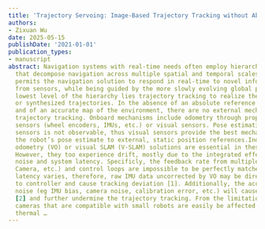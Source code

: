 ```yaml
---
title: 'Trajectory Servoing: Image-Based Trajectory Tracking without Absolute Positioning'
authors:
- Zixuan Wu
date: 2025-05-15
publishDate: '2021-01-01'
publication_types:
- manuscript
abstract: Navigation systems with real-time needs often employ hierarchical schemes
  that decompose navigation across multiple spatial and temporal scales. Doing so
  permits the navigation solution to respond in real-time to novel information gained
  from sensors, while being guided by the more slowly evolving global path. At the
  lowest level of the hierarchy lies trajectory tracking to realize the planned paths
  or synthesized trajectories. In the absence of an absolute reference (such as GPS)
  and of an accurate map of the environment, there are no external mechanisms to support
  trajectory tracking. Onboard mechanisms include odometry through proprioceptive
  sensors (wheel encoders, IMUs, etc.) or visual sensors. Pose estimation from proprioceptive
  sensors is not observable, thus visual sensors provide the best mechanism to anchor
  the robot’s pose estimate to external, static position references.Indeed visual
  odometry (VO) or visual SLAM (V-SLAM) solutions are essential in these circumstances.
  However, they too experience drift, mostly due to the integrated effects of measurement
  noise and system latency. Specificly, the feedback rate from multiple sensor (IMU,
  Camera, etc.) and control loops are impossible to be perfectly matched since each
  latency varies, therefore, raw IMU data uncorrected by VO may be directily sent
  to controller and cause tracking deviation [1]. Additionally, the accumulation of
  noise (eg IMU bias, camera noise, calibration error, etc.) will cause the VO drift
  [2] and further undermine the trajectory tracking. From the limitation of cost,
  cameras that are compatible with small robots are easily be affected by Johnson-Nyquist
  thermal …
---
```

